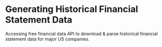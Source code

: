 # Generating Historical Financial Statement Data
Accessing free financial data API to download & parse historical financial statement data for major US companies.
